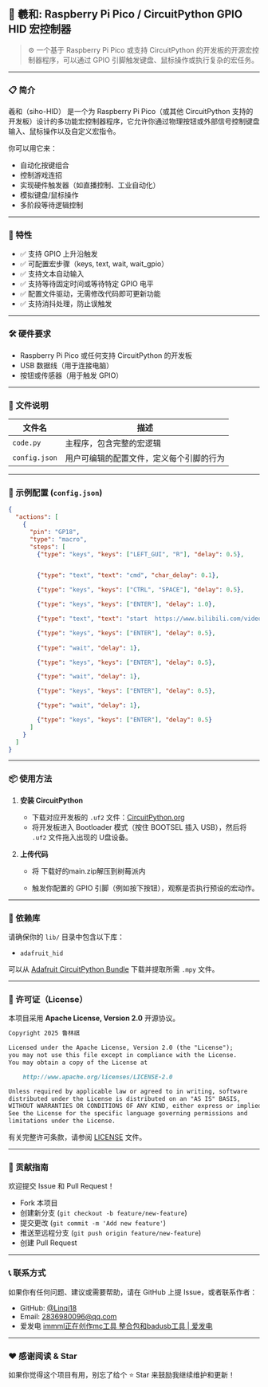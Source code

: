 ## 🐍 羲和: Raspberry Pi Pico / CircuitPython GPIO HID 宏控制器

> ⚙️ 一个基于 Raspberry Pi Pico 或支持 CircuitPython 的开发板的开源宏控制器程序，可以通过 GPIO 引脚触发键盘、鼠标操作或执行复杂的宏任务。

---

### 📋 简介

羲和（siho-HID） 是一个为 Raspberry Pi Pico（或其他 CircuitPython 支持的开发板）设计的多功能宏控制器程序，它允许你通过物理按钮或外部信号控制键盘输入、鼠标操作以及自定义宏指令。

你可以用它来：

- 自动化按键组合
- 控制游戏连招
- 实现硬件触发器（如直播控制、工业自动化）
- 模拟键盘/鼠标操作
- 多阶段等待逻辑控制

---

### 🧰 特性

- ✅ 支持 GPIO 上升沿触发
- ✅ 可配置宏步骤（keys, text, wait, wait_gpio）
- ✅ 支持文本自动输入
- ✅ 支持等待固定时间或等待特定 GPIO 电平
- ✅ 配置文件驱动，无需修改代码即可更新功能
- ✅ 支持消抖处理，防止误触发

---

### 🛠️ 硬件要求

- Raspberry Pi Pico 或任何支持 CircuitPython 的开发板
- USB 数据线（用于连接电脑）
- 按钮或传感器（用于触发 GPIO）

---

### 📁 文件说明

| 文件名        | 描述                                     |
| ------------- | ---------------------------------------- |
| `code.py`     | 主程序，包含完整的宏逻辑                 |
| `config.json` | 用户可编辑的配置文件，定义每个引脚的行为 |

---

### 🧪 示例配置 (`config.json`)

```json
{
  "actions": [
    {
      "pin": "GP18",
      "type": "macro",
      "steps": [
        {"type": "keys", "keys": ["LEFT_GUI", "R"], "delay": 0.5},


        {"type": "text", "text": "cmd", "char_delay": 0.1},

        {"type": "keys", "keys": ["CTRL", "SPACE"], "delay": 0.5},

        {"type": "keys", "keys": ["ENTER"], "delay": 1.0},

        {"type": "text", "text": "start  https://www.bilibili.com/video/av546403908", "char_delay": 0.05},

        {"type": "keys", "keys": ["ENTER"], "delay": 0.5},
        
        {"type": "wait", "delay": 1},

        {"type": "keys", "keys": ["ENTER"], "delay": 0.5},

        {"type": "wait", "delay": 1},

        {"type": "keys", "keys": ["ENTER"], "delay": 0.5},

        {"type": "wait", "delay": 1},

        {"type": "keys", "keys": ["ENTER"], "delay": 0.5}
      ]
    }
  ]
}

```

---

### 📦 使用方法

1. **安装 CircuitPython**
   - 下载对应开发板的 `.uf2` 文件：[CircuitPython.org](https://circuitpython.org/board/raspberry_pi_pico)
   - 将开发板进入 Bootloader 模式（按住 BOOTSEL 插入 USB），然后将 `.uf2` 文件拖入出现的 U盘设备。

2. **上传代码**
   - 将 下载好的main.zip解压到树莓派内

   - 触发你配置的 GPIO 引脚（例如按下按钮），观察是否执行预设的宏动作。

---

### 🔧 依赖库

请确保你的 `lib/` 目录中包含以下库：

- `adafruit_hid`

可以从 [Adafruit CircuitPython Bundle](https://github.com/adafruit/Adafruit_CircuitPython_Bundle/releases) 下载并提取所需 `.mpy` 文件。

---

### 📜 许可证（License）

本项目采用 **Apache License, Version 2.0** 开源协议。

```markdown
Copyright 2025 鲁林祺

Licensed under the Apache License, Version 2.0 (the "License");
you may not use this file except in compliance with the License.
You may obtain a copy of the License at

    http://www.apache.org/licenses/LICENSE-2.0

Unless required by applicable law or agreed to in writing, software
distributed under the License is distributed on an "AS IS" BASIS,
WITHOUT WARRANTIES OR CONDITIONS OF ANY KIND, either express or implied.
See the License for the specific language governing permissions and
limitations under the License.
```

有关完整许可条款，请参阅 [LICENSE](https://github.com/Linqi18/RPI-HID/blob/main/LICENSE) 文件。

---

### 🤝 贡献指南

欢迎提交 Issue 和 Pull Request！

- Fork 本项目
- 创建新分支 (`git checkout -b feature/new-feature`)
- 提交更改 (`git commit -m 'Add new feature'`)
- 推送至远程分支 (`git push origin feature/new-feature`)
- 创建 Pull Request

---

### 📞 联系方式

如果你有任何问题、建议或需要帮助，请在 GitHub 上提 Issue，或者联系作者：

- GitHub: [@Linqi18](https://github.com/Linqi18)
- Email: 2836980096@qq.com
- 爱发电 [immml正在创作mc工具 整合包和badusb工具 | 爱发电](https://afdian.com/a/immml)

---

### ❤️ 感谢阅读 & Star

如果你觉得这个项目有用，别忘了给个 ⭐ Star 来鼓励我继续维护和更新！
